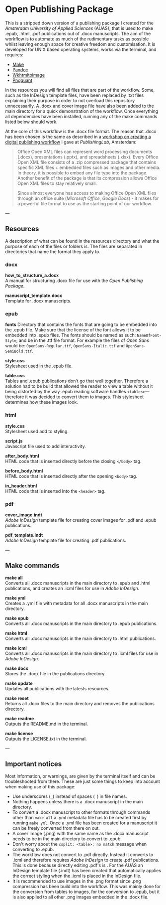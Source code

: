 # Open Publishing Package

This is a stripped down version of a publishing package I created for the *Amsterdam University of Applied Sciences* (AUAS); that is used to make .epub, .html, .pdf publications out of .docx manuscripts. The aim of the workflow is to automate as much of the rudimentary tasks as possible whilst leaving enough space for creative freedom and customisation. It is developed for UNIX based operating systems, works via the terminal, and requires:

- [Make](https://www.gnu.org/software/make/)
- [Pandoc](http://pandoc.org/)
- [Wkhtmltoimage](https://wkhtmltopdf.org/)
- [Pngquant](https://pngquant.org/)

In the resources you will find all files that are part of the workflow. Some, such as the InDesign template files, have been replaced by .txt files explaining their purpose in order to not overload this repository unnecessarily. A .docx and cover image file have also been added to the main directory for a quick demonstration of the workflow. Once everything all dependencies have been installed, running any of the make commands listed below should work.

At the core of this workflow is the .docx file format. The reason that .docx has been chosen is the same as described in a [workshop on creating a digital publishing workflow](https://github.com/dylandegeling/CDPW-Workshop) I gave at *PublishingLab*, Amsterdam:

> Office Open XML files can represent word processing documents (.docx), presentations (.pptx), and spreadsheets (.xlsx). Every Office Open XML file consists of a .zip compressed package that contains specific XML files + embedded files such as images and other media. In theory, it is possible to embed any file type into the package. Another benefit of the package is that its compression allows Office Open XML files to stay relatively small.
>
> Since almost everyone has access to making Office Open XML files through an office suite (*Microsoft Office*, *Google Docs*) - it makes for a powerful file format to use as the starting point of our workflow.

—

## Resources
A description of what can be found in the resources directory and what the purpose of each of the files or folders is. The files are separated in directories that name the format they apply to.

### docx
**how\_to\_structure\_a.docx**<br>
A manual for structuring .docx file for use with the *Open Publishing Package*.

**manuscript\_template.docx**<br>
Template for .docx manuscripts.

### epub
**fonts**
Directory that contains the fonts that are going to be embedded into the .epub file. Make sure that the license of the font allows it to be embedded into .epub files. The fonts should be named as such: `NameOfFont-Style`, and be in the .ttf file format. For example the files of *Open Sans* would be: `OpenSans-Regular.ttf`, `OpenSans-Italic.ttf` and `OpenSans-SemiBold.ttf`.

**style.css**<br>
Stylesheet used in the .epub file.

**table.css**<br>
Tables and .epub publications don't go that well together. Therefore a solution had to be build that allowed the reader to view a table without it being distorted by the way .epub reading software handles `<tables>`—therefore it was decided to convert them to images. This stylesheet determines how these images look.

### html
**style.css**<br>
Stylesheet used add to styling.

**script.js**<br>
Javascript file used to add interactivity.

**after_body.html**<br>
HTML code that is inserted directly before the closing `</body>` tag.

**before_body.html**<br>
HTML code that is inserted directly after the opening `<body>` tag.

**in_header.html**<br>
HTML code that is inserted into the `<header>` tag.

### pdf
**cover_image.indt**<br>
*Adobe InDesign* template file for creating cover images for .pdf and .epub publications.

**pdf_template.indt**<br>
*Adobe InDesign* template file for creating .pdf publications.

—

## Make commands
**make all**<br>
Converts all .docx manuscripts in the main directory to .epub and .html publications, and creates an .icml files for use in *Adobe InDesign*.

**make yml**<br>
Creates a .yml file with metadata for all .docx manuscripts in the main directory.

**make epub**<br>
Converts all .docx manuscripts in the main directory to .epub publications.

**make html**<br>
Converts all .docx manuscripts in the main directory to .html publications.

**make icml**<br>
Converts all .docx manuscripts in the main directory to .icml files for use in *Adobe InDesign*.

**make docx**<br>
Stores the .docx file in the publications directory.

**make update**<br>
Updates all publications with the latests resources.

**make reset**<br>
Returns all .docx files to the main directory and removes the publications directory.

**make readme**<br>
Outputs the README.md in the terminal.

**make license**<br>
Outputs the LICENSE.txt in the terminal.

—

## Important notices
Most information, or warnings, are given by the terminal itself and can be troubleshooted from there. These are just some things to keep into account when making use of this package:

- Use underscores (`_`) instead of spaces (` `) in file names.
- Nothing happens unless there is a .docx manuscript in the main directory.
- To convert a .docx manuscript to other formats through commands other than `make all` a .yml metadata file has to be created first by running `make yml`. Once a .yml file has been created for a manuscript it can be freely converted from there on out.
- A cover image (.png) with the same name as the .docx manuscript needs to be in the main directory to convert to .epub.
- Don't worry about the `csplit: <table>: no match` message when converting to .epub.
- The workflow does not convert to .pdf directly. Instead it converts to .icml and therefore requires *Adobe InDesign* to create .pdf publications. This is done because directly editing .pdf's is . For the AUAS an InDesign template file (.indt) has been created that automatically applies the correct styling when the .icml is placed in the InDesign file.
- It is recommended to use images in the .png format since .png compression has been build into the workflow. This was mainly done for the conversion from tables to images, for the conversion to .epub, but it is also applied to all other .png images embedded in the .docx file.